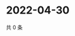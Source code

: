 # 2022-04-30

共 0 条

<!-- BEGIN WEIBO -->
<!-- 最后更新时间 Sat Apr 30 2022 15:01:12 GMT+0800 (China Standard Time) -->

<!-- END WEIBO -->
